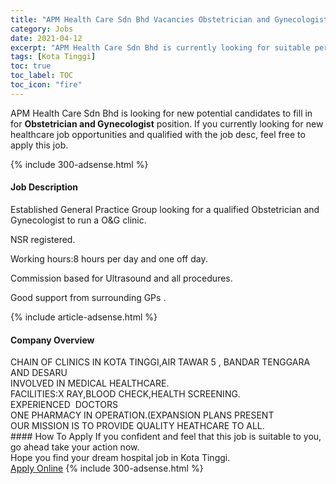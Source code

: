 ```yaml
---
title: "APM Health Care Sdn Bhd Vacancies Obstetrician and Gynecologist" 
category: Jobs 
date: 2021-04-12 
excerpt: "APM Health Care Sdn Bhd is currently looking for suitable person to fill in the Obstetrician and Gynecologist which positioned at Kota Tinggi" 
tags: [Kota Tinggi] 
toc: true 
toc_label: TOC 
toc_icon: "fire" 
--- 
```


<p>APM Health Care Sdn Bhd is looking for new potential candidates to fill in for <b>Obstetrician and Gynecologist</b> position. If you currently looking for new healthcare job opportunities and qualified with the job desc, feel free to apply this job.
</p>{% include 300-adsense.html %} 
<div><div><h4>Job Description</h4></div><div><div><span><div><p>Established General Practice Group looking for a qualified Obstetrician and Gynecologist to run a O&amp;G clinic.</p><p>NSR registered.</p><p>Working hours:8 hours per day and one off day.</p><p>Commission based for Ultrasound and all procedures.</p><p>Good support from surrounding GPs .</p></div></span></div></div></div> 
{% include article-adsense.html %} 
<div><div><h4>Company Overview</h4></div><div><div><span><div><div>CHAIN OF CLINICS IN KOTA TINGGI,AIR TAWAR 5 , BANDAR TENGGARA AND DESARU</div>
<div>INVOLVED IN MEDICAL HEALTHCARE.</div>
<div>FACILITIES:X RAY,BLOOD CHECK,HEALTH SCREENING.</div>
<div>EXPERIENCED &#160;DOCTORS</div>
<div>ONE PHARMACY IN OPERATION.(EXPANSION PLANS PRESENT</div>
<div>OUR MISSION IS TO PROVIDE QUALITY HEATHCARE TO ALL.</div></div></span></div></div></div> 
#### How To Apply 
If you confident and feel that this job is suitable to you, go ahead take your action now. <br/> 
Hope you find your dream hospital job in Kota Tinggi. <br/> 
<a href="https://www.jobstreet.com.my/en/job/obstetrician-and-gynecologist-4532933?jobId=jobstreet-my-job-4532933" class="btn btn--warning" target="_blank" rel="nofollow noopenner">Apply Online</a> 
{% include 300-adsense.html %} 